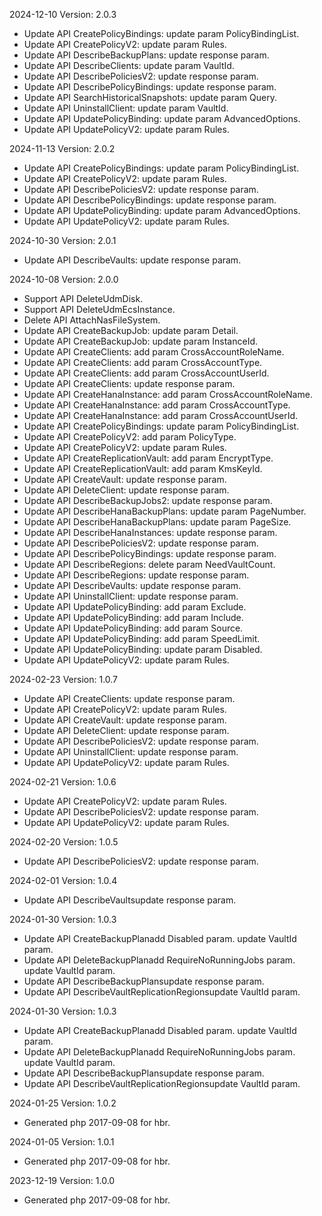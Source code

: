 2024-12-10 Version: 2.0.3
- Update API CreatePolicyBindings: update param PolicyBindingList.
- Update API CreatePolicyV2: update param Rules.
- Update API DescribeBackupPlans: update response param.
- Update API DescribeClients: update param VaultId.
- Update API DescribePoliciesV2: update response param.
- Update API DescribePolicyBindings: update response param.
- Update API SearchHistoricalSnapshots: update param Query.
- Update API UninstallClient: update param VaultId.
- Update API UpdatePolicyBinding: update param AdvancedOptions.
- Update API UpdatePolicyV2: update param Rules.


2024-11-13 Version: 2.0.2
- Update API CreatePolicyBindings: update param PolicyBindingList.
- Update API CreatePolicyV2: update param Rules.
- Update API DescribePoliciesV2: update response param.
- Update API DescribePolicyBindings: update response param.
- Update API UpdatePolicyBinding: update param AdvancedOptions.
- Update API UpdatePolicyV2: update param Rules.


2024-10-30 Version: 2.0.1
- Update API DescribeVaults: update response param.


2024-10-08 Version: 2.0.0
- Support API DeleteUdmDisk.
- Support API DeleteUdmEcsInstance.
- Delete API AttachNasFileSystem.
- Update API CreateBackupJob: update param Detail.
- Update API CreateBackupJob: update param InstanceId.
- Update API CreateClients: add param CrossAccountRoleName.
- Update API CreateClients: add param CrossAccountType.
- Update API CreateClients: add param CrossAccountUserId.
- Update API CreateClients: update response param.
- Update API CreateHanaInstance: add param CrossAccountRoleName.
- Update API CreateHanaInstance: add param CrossAccountType.
- Update API CreateHanaInstance: add param CrossAccountUserId.
- Update API CreatePolicyBindings: update param PolicyBindingList.
- Update API CreatePolicyV2: add param PolicyType.
- Update API CreatePolicyV2: update param Rules.
- Update API CreateReplicationVault: add param EncryptType.
- Update API CreateReplicationVault: add param KmsKeyId.
- Update API CreateVault: update response param.
- Update API DeleteClient: update response param.
- Update API DescribeBackupJobs2: update response param.
- Update API DescribeHanaBackupPlans: update param PageNumber.
- Update API DescribeHanaBackupPlans: update param PageSize.
- Update API DescribeHanaInstances: update response param.
- Update API DescribePoliciesV2: update response param.
- Update API DescribePolicyBindings: update response param.
- Update API DescribeRegions: delete param NeedVaultCount.
- Update API DescribeRegions: update response param.
- Update API DescribeVaults: update response param.
- Update API UninstallClient: update response param.
- Update API UpdatePolicyBinding: add param Exclude.
- Update API UpdatePolicyBinding: add param Include.
- Update API UpdatePolicyBinding: add param Source.
- Update API UpdatePolicyBinding: add param SpeedLimit.
- Update API UpdatePolicyBinding: update param Disabled.
- Update API UpdatePolicyV2: update param Rules.


2024-02-23 Version: 1.0.7
- Update API CreateClients: update response param.
- Update API CreatePolicyV2: update param Rules.
- Update API CreateVault: update response param.
- Update API DeleteClient: update response param.
- Update API DescribePoliciesV2: update response param.
- Update API UninstallClient: update response param.
- Update API UpdatePolicyV2: update param Rules.


2024-02-21 Version: 1.0.6
- Update API CreatePolicyV2: update param Rules.
- Update API DescribePoliciesV2: update response param.
- Update API UpdatePolicyV2: update param Rules.


2024-02-20 Version: 1.0.5
- Update API DescribePoliciesV2: update response param.


2024-02-01 Version: 1.0.4
- Update API DescribeVaultsupdate response param.


2024-01-30 Version: 1.0.3
- Update API CreateBackupPlanadd Disabled param.
update VaultId param.
- Update API DeleteBackupPlanadd RequireNoRunningJobs param.
update VaultId param.
- Update API DescribeBackupPlansupdate response param.
- Update API DescribeVaultReplicationRegionsupdate VaultId param.


2024-01-30 Version: 1.0.3
- Update API CreateBackupPlanadd Disabled param.
update VaultId param.
- Update API DeleteBackupPlanadd RequireNoRunningJobs param.
update VaultId param.
- Update API DescribeBackupPlansupdate response param.
- Update API DescribeVaultReplicationRegionsupdate VaultId param.


2024-01-25 Version: 1.0.2
- Generated php 2017-09-08 for hbr.

2024-01-05 Version: 1.0.1
- Generated php 2017-09-08 for hbr.

2023-12-19 Version: 1.0.0
- Generated php 2017-09-08 for hbr.

